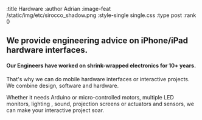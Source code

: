 :title Hardware
:author Adrian
:image-feat /static/img/etc/sirocco_shadow.png
:style-single single.css
:type post
:rank 0

<h2>We provide engineering advice on iPhone/iPad hardware interfaces.</h2>
<h4>Our Engineers have worked on shrink-wrapped electronics for 10+ years.</h4>

<p>That's why we can do mobile hardware interfaces or interactive projects. We combine design, software and hardware. 

Whether it needs Arduino or micro-controlled motors, multiple LED monitors, lighting , sound, projection screens or  actuators and sensors, we can make your interactive project soar.</p>


